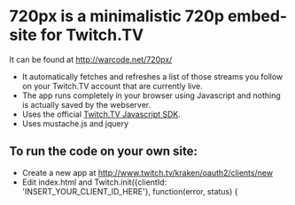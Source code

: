 720px is a minimalistic 720p embed-site for Twitch.TV
==========================
It can be found at http://warcode.net/720px/

* It automatically fetches and refreshes a list of those streams you follow on your Twitch.TV account that are currently live.
* The app runs completely in your browser using Javascript and nothing is actually saved by the webserver.
* Uses the official [Twitch.TV Javascript SDK](https://github.com/justintv/twitch-js-sdk).
* Uses mustache.js and jquery

To run the code on your own site:
-----------
* Create a new app at http://www.twitch.tv/kraken/oauth2/clients/new
* Edit index.html and  Twitch.init({clientId: 'INSERT_YOUR_CLIENT_ID_HERE'}, function(error, status) {